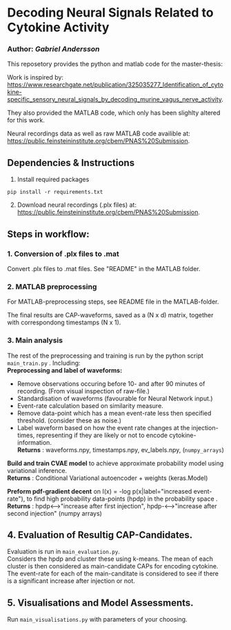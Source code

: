

# Decoding Neural Signals Related to Cytokine Activity
### Author: *Gabriel Andersson*

This reposetory provides the python and matlab code for the master-thesis:



Work is inspired by: <https://www.researchgate.net/publication/325035277_Identification_of_cytokine-specific_sensory_neural_signals_by_decoding_murine_vagus_nerve_activity>. 

They also provided the MATLAB code, which only has been slighlty altered for this work.

Neural recordings data as well as raw MATLAB code availible at: 
<https://public.feinsteininstitute.org/cbem/PNAS%20Submission>.


## Dependencies & Instructions
1. Install required packages
```
pip install -r requirements.txt
```
2. Download neural recordings (.plx files) at: 
<https://public.feinsteininstitute.org/cbem/PNAS%20Submission>.


## Steps in workflow:
### 1. Conversion of .plx files to .mat 
Convert .plx files to .mat files. See "README" in the MATLAB folder. 

### 2. MATLAB preprocessing
For MATLAB-preprocessing steps, see README file in the MATLAB-folder. 

The final results are CAP-waveforms, saved as a (N x d) matrix, together with correspondong timestamps (N x 1).
### 3. Main analysis
The rest of the preprocessing and training is run by the python script ```main_train.py``` .
Including: \
__Preprocessing and label of waveforms:__ 
* Remove observations occuring before 10- and after 90 minutes of recording. (From visual inspection of raw-file.) 
* Standardisation of waveforms (favourable for Neural Network input.)
* Event-rate calculation based on similarity measure.
* Remove data-point which has a mean event-rate less then specified threshold. (consider these as noise.)
* Label waveform based on how the event rate changes at the injection-times, representing if they are likely or not to encode cytokine-information. \
__Returns__ : waveforms.npy, timestamps.npy, ev_labels.npy, (```numpy_arrays```) 

__Build and train CVAE model__ to achieve approximate probability model using variational inference. \
__Returns__ : Conditional Variational autoencoder + weights (keras.Model)

__Preform pdf-gradient decent__ on I(x) = -log p(x|label="increased event-rate"), to find high probability data-points (hpdp) in the probability space . \
__Returns__ : hpdp<-->"increase after first injection", hpdp-<-->"increase after second injection" (numpy arrays)


## 4. Evaluation of Resultig CAP-Candidates.
Evaluation is run in ```main_evaluation.py```. \
Considers the hpdp and cluster these using k-means. The mean of each cluster is then considered as main-candidate CAPs for encoding cytokine. The event-rate for each of the main-canditate is considered to see if there is a significant increase after injection or not.
## 5. Visualisations and Model Assessments.
Run ```main_visualisations.py``` with parameters of your choosing.


